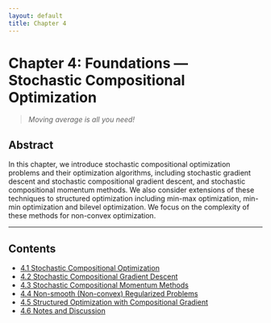 ```yaml
---
layout: default
title: Chapter 4
---
```


# Chapter 4: Foundations — Stochastic Compositional Optimization

> *Moving average is all you need!*

## Abstract

In this chapter, we introduce stochastic compositional optimization problems and their optimization algorithms, including stochastic gradient descent and stochastic compositional gradient descent, and stochastic compositional momentum methods. We also consider extensions of these techniques to structured optimization including min-max optimization, min-min optimization and bilevel optimization. We focus on the complexity of these methods for non-convex optimization.

---

## Contents

- [4.1 Stochastic Compositional Optimization](Ch4-1.md)
- [4.2 Stochastic Compositional Gradient Descent](Ch4-2.md)
- [4.3 Stochastic Compositional Momentum Methods](Ch4-3.md)
- [4.4 Non-smooth (Non-convex) Regularized Problems](Ch4-4.md)
- [4.5 Structured Optimization with Compositional Gradient](Ch4-5.md)
- [4.6 Notes and Discussion](Ch4-6.md)


